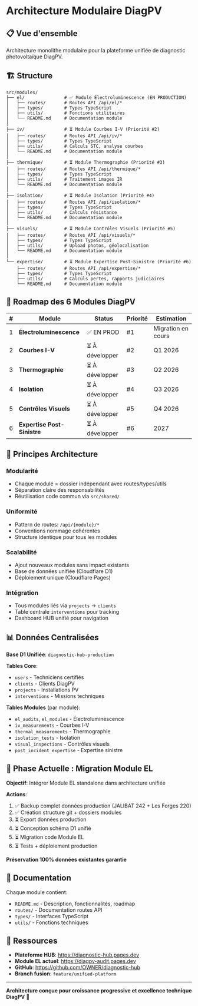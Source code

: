 # Architecture Modulaire DiagPV

## 📋 Vue d'ensemble
Architecture monolithe modulaire pour la plateforme unifiée de diagnostic photovoltaïque DiagPV.

## 🏗️ Structure
```
src/modules/
├── el/               # ✅ Module Électroluminescence (EN PRODUCTION)
│   ├── routes/       # Routes API /api/el/*
│   ├── types/        # Types TypeScript
│   ├── utils/        # Fonctions utilitaires
│   └── README.md     # Documentation module
│
├── iv/               # ⏳ Module Courbes I-V (Priorité #2)
│   ├── routes/       # Routes API /api/iv/*
│   ├── types/        # Types TypeScript
│   ├── utils/        # Calculs STC, analyse courbes
│   └── README.md     # Documentation module
│
├── thermique/        # ⏳ Module Thermographie (Priorité #3)
│   ├── routes/       # Routes API /api/thermique/*
│   ├── types/        # Types TypeScript
│   ├── utils/        # Traitement images IR
│   └── README.md     # Documentation module
│
├── isolation/        # ⏳ Module Isolation (Priorité #4)
│   ├── routes/       # Routes API /api/isolation/*
│   ├── types/        # Types TypeScript
│   ├── utils/        # Calculs résistance
│   └── README.md     # Documentation module
│
├── visuels/          # ⏳ Module Contrôles Visuels (Priorité #5)
│   ├── routes/       # Routes API /api/visuels/*
│   ├── types/        # Types TypeScript
│   ├── utils/        # Upload photos, géolocalisation
│   └── README.md     # Documentation module
│
└── expertise/        # ⏳ Module Expertise Post-Sinistre (Priorité #6)
    ├── routes/       # Routes API /api/expertise/*
    ├── types/        # Types TypeScript
    ├── utils/        # Calculs pertes, rapports judiciaires
    └── README.md     # Documentation module
```

## 🎯 Roadmap des 6 Modules DiagPV

| # | Module | Status | Priorité | Estimation |
|---|--------|--------|----------|------------|
| 1 | **Électroluminescence** | ✅ EN PROD | #1 | Migration en cours |
| 2 | **Courbes I-V** | ⏳ À développer | #2 | Q1 2026 |
| 3 | **Thermographie** | ⏳ À développer | #3 | Q2 2026 |
| 4 | **Isolation** | ⏳ À développer | #4 | Q3 2026 |
| 5 | **Contrôles Visuels** | ⏳ À développer | #5 | Q4 2026 |
| 6 | **Expertise Post-Sinistre** | ⏳ À développer | #6 | 2027 |

## 🔧 Principes Architecture

### Modularité
- Chaque module = dossier indépendant avec routes/types/utils
- Séparation claire des responsabilités
- Réutilisation code commun via `src/shared/`

### Uniformité
- Pattern de routes: `/api/{module}/*`
- Conventions nommage cohérentes
- Structure identique pour tous les modules

### Scalabilité
- Ajout nouveaux modules sans impact existants
- Base de données unifiée (Cloudflare D1)
- Déploiement unique (Cloudflare Pages)

### Intégration
- Tous modules liés via `projects` → `clients`
- Table centrale `interventions` pour tracking
- Dashboard HUB unifié pour navigation

## 📊 Données Centralisées

**Base D1 Unifiée**: `diagnostic-hub-production`

**Tables Core**:
- `users` - Techniciens certifiés
- `clients` - Clients DiagPV
- `projects` - Installations PV
- `interventions` - Missions techniques

**Tables Modules** (par module):
- `el_audits`, `el_modules` - Électroluminescence
- `iv_measurements` - Courbes I-V
- `thermal_measurements` - Thermographie
- `isolation_tests` - Isolation
- `visual_inspections` - Contrôles visuels
- `post_incident_expertise` - Expertise sinistre

## 🚀 Phase Actuelle : Migration Module EL

**Objectif**: Intégrer Module EL standalone dans architecture unifiée

**Actions**:
1. ✅ Backup complet données production (JALIBAT 242 + Les Forges 220)
2. ✅ Création structure git + dossiers modules
3. ⏳ Export données production
4. ⏳ Conception schéma D1 unifié
5. ⏳ Migration code Module EL
6. ⏳ Tests + déploiement production

**Préservation 100% données existantes garantie**

## 📝 Documentation

Chaque module contient:
- `README.md` - Description, fonctionnalités, roadmap
- `routes/` - Documentation routes API
- `types/` - Interfaces TypeScript
- `utils/` - Fonctions techniques

## 🔗 Ressources

- **Plateforme HUB**: https://diagnostic-hub.pages.dev
- **Module EL actuel**: https://diagpv-audit.pages.dev
- **GitHub**: https://github.com/OWNER/diagnostic-hub
- **Branch fusion**: `feature/unified-platform`

---

**Architecture conçue pour croissance progressive et excellence technique DiagPV** 🚀
